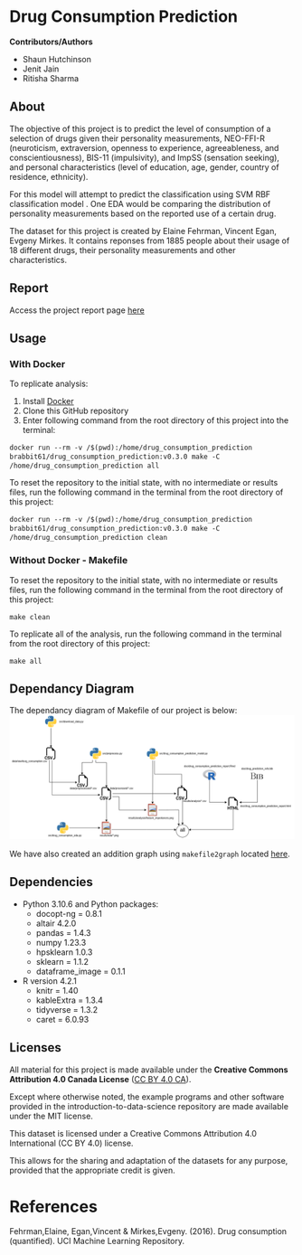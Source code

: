 # Drug Consumption Prediction

**Contributors/Authors**

- Shaun Hutchinson
- Jenit Jain
- Ritisha Sharma

## About

The objective of this project is to predict the level of consumption of a selection of drugs given their personality measurements, NEO-FFI-R (neuroticism, extraversion, openness to experience, agreeableness, and conscientiousness), BIS-11 (impulsivity), and ImpSS (sensation seeking), and personal characteristics (level of education, age, gender, country of residence, ethnicity). 

For this model will attempt to predict the classification using SVM RBF classification model . One EDA would be comparing the distribution of personality measurements based on the reported use of a certain drug. 

The dataset for this project is created by Elaine Fehrman, Vincent Egan, Evgeny Mirkes. It contains reponses from 1885 people about their usage of 18 different drugs, their personality measurements and other characteristics.

## Report 
Access the project report page [here](https://ubc-mds.github.io/drug_consumption_prediction/doc/drug_consumption_prediction_report.html)
## Usage
### With Docker
To replicate analysis:
1. Install [Docker](https://www.docker.com/get-started/)
2. Clone this GitHub repository
3. Enter following command from the root directory of this project into the terminal:
```
docker run --rm -v /$(pwd):/home/drug_consumption_prediction brabbit61/drug_consumption_prediction:v0.3.0 make -C /home/drug_consumption_prediction all
```
To reset the repository to the initial state, with no intermediate or results files, run the following command  in the terminal from the root directory of this project:
```
docker run --rm -v /$(pwd):/home/drug_consumption_prediction brabbit61/drug_consumption_prediction:v0.3.0 make -C /home/drug_consumption_prediction clean
```
### Without Docker - Makefile
To reset the repository to the initial state, with no intermediate or results files, run the following command  in the terminal from the root directory of this project:
```
make clean
```

To replicate all of the analysis, run the following command in the terminal from the root directory of this project:
```
make all
```
## Dependancy Diagram

The dependancy diagram of Makefile of our project is below:
![Dependancy Diagram](doc/Makefile_flowchart.png)

We have also created an addition graph using `makefile2graph` located [here](doc/Makefile.png).
## Dependencies
- Python 3.10.6 and Python packages:
    - docopt-ng = 0.8.1
    - altair 4.2.0
    - pandas = 1.4.3
    - numpy 1.23.3
    - hpsklearn 1.0.3
    - sklearn = 1.1.2
    - dataframe_image = 0.1.1
- R version 4.2.1
    - knitr = 1.40
    - kableExtra = 1.3.4
    - tidyverse = 1.3.2
    - caret = 6.0.93
## Licenses
All material for this project is made available under the **Creative Commons Attribution 4.0 Canada License** ([CC BY 4.0 CA](https://creativecommons.org/licenses/by-nc-nd/4.0/)).

Except where otherwise noted, the example programs and other software
provided in the introduction-to-data-science repository are made available under the
MIT license.

This dataset is licensed under a Creative Commons Attribution 4.0 International (CC BY 4.0) license.

This allows for the sharing and adaptation of the datasets for any purpose, provided that the appropriate credit is given.

# References

Fehrman,Elaine, Egan,Vincent & Mirkes,Evgeny. (2016). Drug consumption (quantified). UCI Machine Learning Repository.
